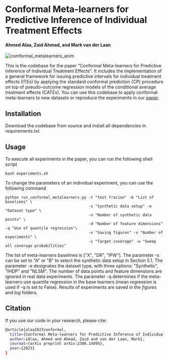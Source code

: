 # Conformal Meta-learners for Predictive Inference of Individual Treatment Effects
#### Ahmed Alaa, Zaid Ahmad, and Mark van der Laan

![comformal_metalearners_anim](https://github.com/AlaaLab/conformal-metalearners/assets/21158134/4ebc6a38-aa6a-4183-9cb6-65c74d7f1ce7)

This is the codebase for the paper "Conformal Meta-learners for Predictive Inference of Individual Treatment Effects". It includes the implementation of a general framework for issuing predictive intervals for individual treatment effects (ITEs) by applying the standard conformal prediction (CP) procedure on top of pseudo-outcome regression models of the conditional average treatment effects (CATEs). You can use this codebase to apply conformal meta-learners to new datasets or reproduce the experiments in our [paper](https://arxiv.org/abs/2308.14895).

## Installation

Download the codebase from source and install all dependencies in requirements.txt.

## Usage

To execute all experiments in the paper, you can run the following shell script

```
bash experiments.sh
```

To change the parameters of an individual experiment, you can use the following command

```
python run_conformal_metalearners.py -t "test fracion" -b "List of baselines" \
                                     -s "Synthetic data setup" -e "Dataset type" \
                                     -n "Number of synthetic data points" \
                                     -d "Number of feature dimensions"  -q "Use of quantile regression"\
                                     -v "Saving figures" -x "Number of experiments" \
                                     -c "Target coverage" -w "Sweep all coverage probabilities"
```
The list of meta-learners baselines is ["X", "DR", "IPW"]. The parameter -s can be set to "A" or "B" to select the synthetic data setup in Section 5.1. The parameter -e designates the dataset type, with three options: "Synthetic", "IHDP" and "NLSM". The number of data points and feature dimensions are ignored in real data experiments. The parameter -q determines if the meta-learners use quantile regression in the base learners (mean regression is used if -q is set to False). Results of experiments are saved in the *figures* and *log* folders.


## Citation

If you use our code in your research, please cite:
```sh
@article{alaa2023conformal,
  title={Conformal Meta-learners for Predictive Inference of Individual Treatment Effects},
  author={Alaa, Ahmed and Ahmad, Zaid and van der Laan, Mark},
  journal={arXiv preprint arXiv:2308.14895},
  year={2023}
}
```
